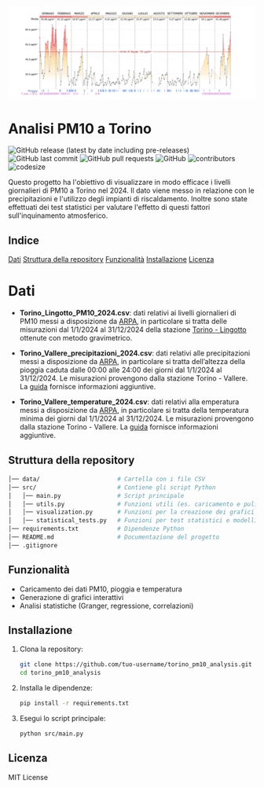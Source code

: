 
![](chart.png)

# Analisi PM10 a Torino
![GitHub release (latest by date including pre-releases)](https://img.shields.io/github/v/release/alriss/torino_pm10_analysis?include_prereleases)
![GitHub last commit](https://img.shields.io/github/last-commit/alriss/torino_pm10_analysis)
![GitHub pull requests](https://img.shields.io/github/issues-pr/alriss/torino_pm10_analysis)
![GitHub](https://img.shields.io/github/license/alriss/torino_pm10_analysis)
![contributors](https://img.shields.io/github/contributors/alriss/torino_pm10_analysis) 
![codesize](https://img.shields.io/github/languages/code-size/alriss/torino_pm10_analysis) 

Questo progetto ha l'obiettivo di visualizzare in modo efficace i livelli giornalieri di PM10 a Torino nel 2024. Il dato viene messo in relazione con le precipitazioni e l'utilizzo degli impianti di riscaldamento. Inoltre sono state effettuati dei test statistici per valutare l'effetto di questi fattori sull'inquinamento atmosferico.

## Indice

[Dati](#dati)
[Struttura della repository](#struttura-della-repository)
[Funzionalità](#funzionalità)
[Installazione](#installazione)
[Licenza](#licenza)

# Dati

- **Torino_Lingotto_PM10_2024.csv**: dati relativi ai livelli giornalieri di PM10 messi a disposizione da [ARPA](https://aria.ambiente.piemonte.it/qualita-aria/dati), in particolare si tratta delle misurazioni dal 1/1/2024 al 31/12/2024 della stazione [Torino - Lingotto](https://webgis.arpa.piemonte.it/secure_apps/qualita_aria/dati_anagrafici/index.php?NUMCODICE=001272-806) ottenute con metodo gravimetrico.

- **Torino_Vallere_precipitazioni_2024.csv**: dati relativi alle precipitazioni messi a disposizione da [ARPA](https://www.arpa.piemonte.it/rischi_naturali/snippets_arpa_graphs/dati_giornalieri_meteo/?statid=PIE-001272-904-2001-05-17&param=P), in particolare si tratta  dell’altezza della pioggia caduta dalle 00:00 alle 24:00 dei giorni dal 1/1/2024 al 31/12/2024. Le misurazioni provengono dalla stazione Torino - Vallere. La [guida](https://www.arpa.piemonte.it/rischi_naturali/document/Guida_alla_lettura_dati_meteo_-_Banca_Dati_Storica.pdf) fornisce informazioni aggiuntive.

- **Torino_Vallere_temperature_2024.csv**: dati relativi alla emperatura messi a disposizione da [ARPA](https://www.arpa.piemonte.it/rischi_naturali/snippets_arpa_graphs/dati_giornalieri_meteo/?statid=PIE-001272-904-2001-05-17&param=T), in particolare si tratta  della temperatura minima dei giorni dal 1/1/2024 al 31/12/2024. Le misurazioni provengono dalla stazione Torino - Vallere. La [guida](https://www.arpa.piemonte.it/rischi_naturali/document/Guida_alla_lettura_dati_meteo_-_Banca_Dati_Storica.pdf) fornisce informazioni aggiuntive. 

## Struttura della repository

```bash
│── data/                      # Cartella con i file CSV
│── src/                       # Contiene gli script Python
│   │── main.py                # Script principale
│   │── utils.py               # Funzioni utili (es. caricamento e pulizia dei dati)
│   │── visualization.py       # Funzioni per la creazione dei grafici
│   │── statistical_tests.py   # Funzioni per test statistici e modelli
│── requirements.txt           # Dipendenze Python
│── README.md                  # Documentazione del progetto
│── .gitignore                 
```

## Funzionalità
- Caricamento dei dati PM10, pioggia e temperatura
- Generazione di grafici interattivi
- Analisi statistiche (Granger, regressione, correlazioni)

## Installazione
1. Clona la repository:
   ```bash
   git clone https://github.com/tuo-username/torino_pm10_analysis.git
   cd torino_pm10_analysis
2. Installa le dipendenze:
   ```bash
   pip install -r requirements.txt
3. Esegui lo script principale:
   ```bash
   python src/main.py

## Licenza
MIT License